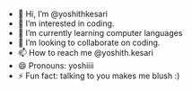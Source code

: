 - 👋 Hi, I’m @yoshithkesari
- 👀 I’m interested in coding.
- 🌱 I’m currently learning computer languages
- 💞️ I’m looking to collaborate on coding.
- 📫 How to reach me @yoshith.kesari
- 😄 Pronouns: yoshiiii
- ⚡ Fun fact: talking to you makes me blush :)

<!---
yoshithkesari/yoshithkesari is a ✨ special ✨ repository because its `README.md` (this file) appears on your GitHub profile.
You can click the Preview link to take a look at your changes.
--->

